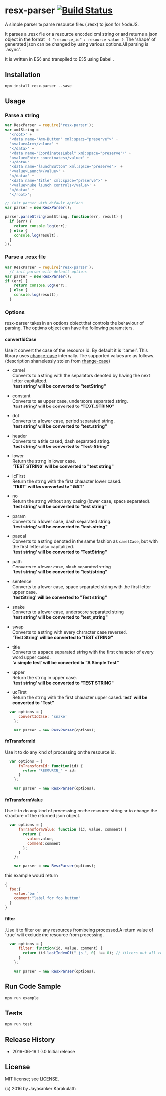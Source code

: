 # resx-parser [![Build Status](https://travis-ci.org/kjayasa/resx-parser.svg?branch=master)](https://travis-ci.org/kjayasa/resx-parser)
A simple parser to parse  resource files (.resx) to json for NodeJS.

It parses a .resx file or a resource encoded xml string or and returns a json object in the format 
``` { "resource_id" : resource value }```.
The 'shape' of generated json can be changed by using various options.All parsing is `async'.

It is written in ES6 and transpiled to ES5 using Babel .

## Installation
`npm install resx-parser --save`

## Usage
### Parse a string

```javascript
var ResxParser = require('resx-parser');
var xmlString =
  '<root>' +
  '<data name="Arm-Button" xml:space="preserve">' +
  '<value>Arm</value>' +
  '</data>' +
  '<data name="CoordinatesLabel" xml:space="preserve">' +
  '<value>Enter coordinates</value>' +
  '</data>' +
  '<data name="launchButton" xml:space="preserve">' +
  '<value>Launch</value>' +
  '</data>' +
  '<data name="title" xml:space="preserve">' +
  '<value>nuke launch controls</value>' +
  '</data>' +
  '</root>';

// init parser with default options
var parser = new ResxParser();

parser.parseString(xmlString, function(err, result) {
  if (err) {
    return console.log(err);
  } else {
    console.log(result);
  }
});
```

### Parse a .resx file

```javascript
var ResxParser = require('resx-parser');
  // init parser with default options
var parser = new ResxParser();
if (err) {
    return console.log(err);
  } else {
    console.log(result);
  }
```

### Options
resx-parser takes in an options object that controls the behaviour of parsing.
The options object can have the following parameters.
#### convertIdCase
Use it convert the case of the resource id. By default it is 'camel'.
This library uses [change-case](https://github.com/blakeembrey/change-case) internally.
The supported values are as follows.(description shamelessly stolen from [change-case](https://github.com/blakeembrey/change-case))
* camel  
Converts to a string with the separators denoted by having the next letter capitalized.  
**'test string' will be converted to "testString"**
* constant  
Converts to an upper case, underscore separated string.  
**'test string' will be converted to "TEST_STRING"**

* dot  
Converts to a lower case, period separated string.  
**'test string' will be converted to "test.string"**

* header  
Converts to a title cased, dash separated string.  
**'test string' will be converted to "Test-String"**

* lower  
Return the string in lower case.  
**'TEST STRING' will be converted to "test string"**

* lcFirst  
Return the string with the first character lower cased.  
**'TEST' will be converted to "tEST"**

* no  
Return the string without any casing (lower case, space separated).  
**'test string' will be converted to "test string"**

* param  
Converts to a lower case, dash separated string.  
**'test string' will be converted to "test-string"**

* pascal  
Converts to a string denoted in the same fashion as `camelCase`, but with the first letter also capitalized.  
**'test string' will be converted to "TestString"**

* path  
Converts to a lower case, slash separated string.  
**'test string' will be converted to "test/string"**

* sentence  
Converts to a lower case, space separated string with the first letter upper case.  
**'testString' will be converted to "Test string"**

* snake  
Converts to a lower case, underscore separated string.  
**'test string' will be converted to "test_string"**

* swap  
Converts to a string with every character case reversed.  
**'Test String' will be converted to "tEST sTRING"**

* title  
Converts to a space separated string with the first character of every word upper cased.  
**'a simple test' will be converted to "A Simple Test"**

* upper  
Return the string in upper case.  
**'test string' will be converted to "TEST STRING"**

* ucFirst  
Return the string with the first character upper cased.
**test' will be converted to "Test"**
```javascript
  var options = {
      convertIdCase: 'snake'
    };  

    var parser = new ResxParser(options);
  ```

#### fnTransformId 
Use it to do any kind of processing on the resource id.
```javascript
  var options = {
      fnTransformId: function(id) {
        return "RESOURCE_" + id;
      }
    };  

    var parser = new ResxParser(options);
  ```
#### fnTransformValue 
Use it to do any kind of processing on the resource string or to change the stracture of the returned json object.
```javascript
  var options = {
      fnTransformValue: function (id, value, comment) { 
        return {
          value:value,
          comment:comment
        };
      }
    };  

    var parser = new ResxParser(options);
  ```
  this example would return
  ```javascript
  {
    foo:{
      value:"bar"
      comment:"label for foo button"
    }
  }
  ```

#### filter
.Use it to filter out any resources from being processed.A return value of `true' will exclude the resource from processing.
```javascript
  var options = {
      filter: function(id, value, comment) {
        return (id.lastIndexOf("_js_", 0) !== 0); // filters out all resources that does not start with _js_
      }  
    };

    var parser = new ResxParser(options);
  ```

## Run Code Sample

`npm run example`

## Tests

`npm run test`


## Release History
* 2016-06-19    1.0.0 Initial release

## License

MIT license; see [LICENSE](./LICENSE).

(c) 2016 by Jayasanker Karakulath
